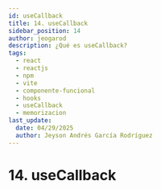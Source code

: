 ```yaml
---
id: useCallback
title: 14. useCallback
sidebar_position: 14
author: jeogarod
description: ¿Qué es useCallback?
tags:
  - react
  - reactjs
  - npm
  - vite
  - componente-funcional
  - hooks
  - useCallback
  - memorizacion
last_update:
  date: 04/29/2025
  author: Jeyson Andrés García Rodríguez
---
```


# 14. useCallback